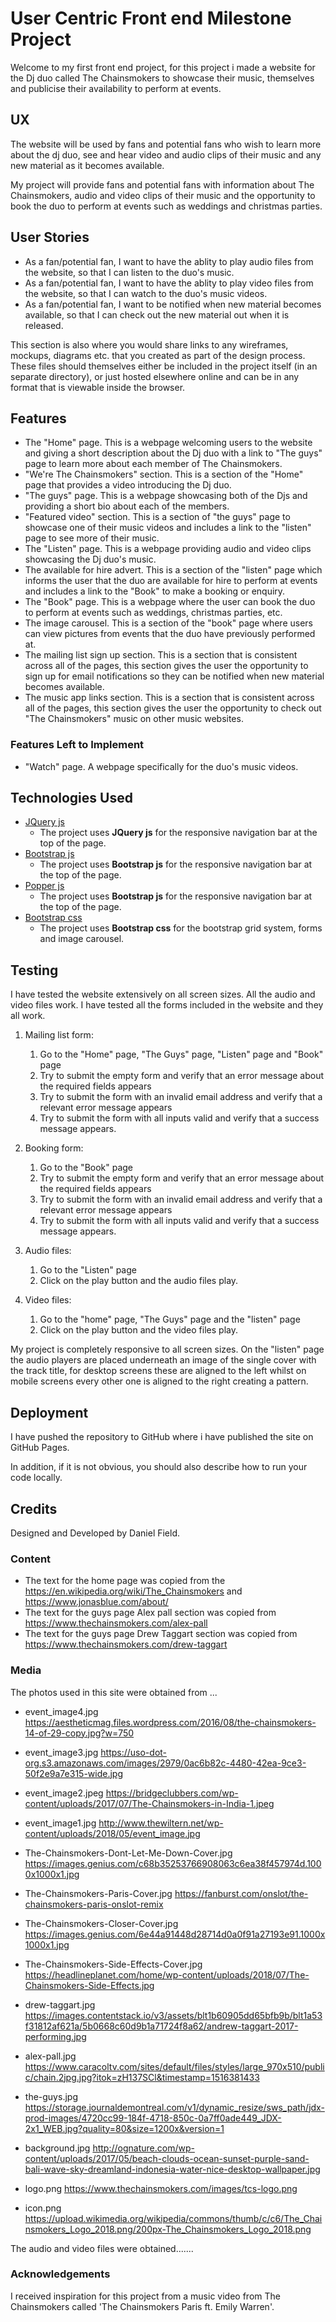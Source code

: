 # User Centric Front end Milestone Project

Welcome to my first front end project, for this project i made a website for the Dj duo called The Chainsmokers to showcase their music, themselves and publicise their availability to perform at events.

## UX

The website will be used by fans and potential fans who wish to  learn more about the dj duo, see and hear video and audio clips of their music and 
any new material as it becomes available.

My project will provide fans and potential fans with information about The Chainsmokers, audio and video clips of their music
and the opportunity to book the duo to perform at events such as weddings and christmas parties.

## User Stories

- As a fan/potential fan, I want to have the ablity to play audio files from the website, so that I can listen to the duo's music.
- As a fan/potential fan, I want to have the ablity to play video files from the website, so that I can watch to the duo's music videos.
- As a fan/potential fan, I want to be notified when new material becomes available, so that I can check out the new material out when it is released.

This section is also where you would share links to any wireframes, mockups, diagrams etc. that you created as part of the design process. These files should themselves either be included in the project itself (in an separate directory), or just hosted elsewhere online and can be in any format that is viewable inside the browser.

## Features

- The "Home" page. This is a webpage welcoming users to the website and giving a short description about the Dj duo with a link to "The guys" page to learn more about each member of The Chainsmokers.
- "We're The Chainsmokers" section. This is a section of the "Home" page that provides a video introducing the Dj duo.
- "The guys" page. This is a webpage showcasing both of the Djs and providing a short bio about each of the members.
- "Featured video" section. This is a section of "the guys" page to showcase one of their music videos and includes a link to the "listen" page to see more of their music.
- The "Listen" page. This is a webpage providing audio and video clips showcasing the Dj duo's music.
- The available for hire advert. This is a section of the "listen" page which informs the user that the duo are available for hire to perform at events and includes a link to the "Book" to make a booking or enquiry.
- The "Book" page. This is a webpage where the user can book the duo to perform at events such as weddings, christmas parties, etc.
- The image carousel. This is a section of the "book" page where users can view pictures from events that the duo have previously performed at. 
- The mailing list sign up section. This is a section that is consistent across all of the pages, this section gives the user the opportunity to sign up for email notifications so they can be notified when new material becomes available.
- The music app links section. This is a section that is consistent across all of the pages, this section gives the user the opportunity to check out "The Chainsmokers" music on other music websites. 

### Features Left to Implement

- "Watch" page. A webpage specifically for the duo's music videos.

## Technologies Used

- [JQuery js](https://jquery.com/)
    - The project uses **JQuery js** for the responsive navigation bar at the top of the page.
- [Bootstrap js](https://getbootstrap.com/)
    - The project uses **Bootstrap js** for the responsive navigation bar at the top of the page.
- [Popper js](https://popper.js.org/)
    - The project uses **Bootstrap js** for the responsive navigation bar at the top of the page.
- [Bootstrap css](https://getbootstrap.com/)
    - The project uses **Bootstrap css** for the bootstrap grid system, forms and image carousel.

## Testing

I have tested the website extensively on all screen sizes. All the audio and video files work. I have tested all the forms included in the website and they all work.

1. Mailing list form:
    1. Go to the "Home" page, "The Guys" page, "Listen" page and "Book" page
    2. Try to submit the empty form and verify that an error message about the required fields appears
    3. Try to submit the form with an invalid email address and verify that a relevant error message appears
    4. Try to submit the form with all inputs valid and verify that a success message appears.

2. Booking form:
    1. Go to the "Book" page
    2. Try to submit the empty form and verify that an error message about the required fields appears
    3. Try to submit the form with an invalid email address and verify that a relevant error message appears
    4. Try to submit the form with all inputs valid and verify that a success message appears.

3. Audio files:
    1. Go to the "Listen" page
    2. Click on the play button and the audio files play.

4. Video files:
    1. Go to the "home" page, "The Guys" page and the "listen" page
    2. Click on the play button and the video files play.

My project is completely responsive to all screen sizes. On the "listen" page the audio players are placed underneath an image of the single cover with the track title, for desktop screens these are aligned to the left whilst on mobile screens every other one is aligned to the right creating a pattern.  

## Deployment

I have pushed the repository to GitHub where i have published the site on GitHub Pages. 

In addition, if it is not obvious, you should also describe how to run your code locally.


## Credits

Designed and Developed by Daniel Field.

### Content
- The text for the home page was copied from the https://en.wikipedia.org/wiki/The_Chainsmokers and https://www.jonasblue.com/about/
- The text for the guys page Alex pall section was copied from https://www.thechainsmokers.com/alex-pall
- The text for the guys page Drew Taggart section was copied from https://www.thechainsmokers.com/drew-taggart


### Media
The photos used in this site were obtained from ...

- event_image4.jpg
https://aestheticmag.files.wordpress.com/2016/08/the-chainsmokers-14-of-29-copy.jpg?w=750

 
- event_image3.jpg
https://uso-dot-org.s3.amazonaws.com/images/2979/0ac6b82c-4480-42ea-9ce3-50f2e9a7e315-wide.jpg
 
 
- event_image2.jpeg
https://bridgeclubbers.com/wp-content/uploads/2017/07/The-Chainsmokers-in-India-1.jpeg

 
- event_image1.jpg
http://www.thewiltern.net/wp-content/uploads/2018/05/event_image.jpg

- The-Chainsmokers-Dont-Let-Me-Down-Cover.jpg
https://images.genius.com/c68b35253766908063c6ea38f457974d.1000x1000x1.jpg
 
 
- The-Chainsmokers-Paris-Cover.jpg
https://fanburst.com/onslot/the-chainsmokers-paris-onslot-remix
  
 
- The-Chainsmokers-Closer-Cover.jpg
https://images.genius.com/6e44a91448d28714d0a0f91a27193e91.1000x1000x1.jpg
 
- The-Chainsmokers-Side-Effects-Cover.jpg
https://headlineplanet.com/home/wp-content/uploads/2018/07/The-Chainsmokers-Side-Effects.jpg

- drew-taggart.jpg
https://images.contentstack.io/v3/assets/blt1b60905dd65bfb9b/blt1a53f31812af621a/5b0668c60d9b1a71724f8a62/andrew-taggart-2017-performing.jpg
 
 
- alex-pall.jpg
https://www.caracoltv.com/sites/default/files/styles/large_970x510/public/chain.2jpg.jpg?itok=zH137SCl&timestamp=1516381433

- the-guys.jpg
https://storage.journaldemontreal.com/v1/dynamic_resize/sws_path/jdx-prod-images/4720cc99-184f-4718-850c-0a7ff0ade449_JDX-2x1_WEB.jpg?quality=80&size=1200x&version=1

- background.jpg
http://ognature.com/wp-content/uploads/2017/05/beach-clouds-ocean-sunset-purple-sand-bali-wave-sky-dreamland-indonesia-water-nice-desktop-wallpaper.jpg 
 
- logo.png
https://www.thechainsmokers.com/images/tcs-logo.png

- icon.png
https://upload.wikimedia.org/wikipedia/commons/thumb/c/c6/The_Chainsmokers_Logo_2018.png/200px-The_Chainsmokers_Logo_2018.png
 
The audio and video files were obtained.......   

### Acknowledgements
I received inspiration for this project from a music video from The Chainsmokers called 'The Chainsmokers Paris ft. Emily Warren'.